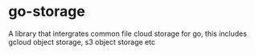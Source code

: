 # go-storage
A library that intergrates common file cloud storage for go, this includes gcloud object storage, s3 object storage etc 

